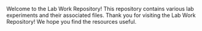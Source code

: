 Welcome to the Lab Work Repository! This repository contains various lab experiments and their associated files. Thank you for visiting the Lab Work Repository! We hope you find the resources useful.
